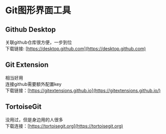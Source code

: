 # Git图形界面工具

## Github Desktop

关联github仓库很方便，一步到位 <br>
下载链接: [https://desktop.github.com](https://desktop.github.com) <br>

## Git Extension

相当好用 <br>
连接github需要额外配置key <br>
下载链接：[https://gitextensions.github.io](https://gitextensions.github.io/) <br>

## TortoiseGit

没用过，但是身边用的人很多 <br>
下载连接：[https://tortoisegit.org](https://tortoisegit.org)